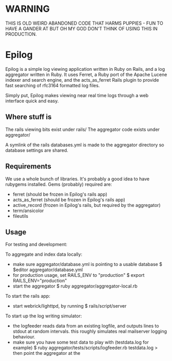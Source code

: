 WARNING
=======

THIS IS OLD WEIRD ABANDONED CODE THAT HARMS PUPPIES - FUN TO HAVE A GANDER
AT BUT OH MY GOD DON'T THINK OF USING THIS IN PRODUCTION.

Epilog
======

Epilog is a simple log viewing application written in Ruby on Rails,
and a log aggregator written in Ruby. It uses Ferret, a Ruby port of
the Apache Lucene indexer and search engine, and the acts_as_ferret
Rails plugin to provide fast searching  of rfc3164 formatted log files.

Simply put, Epilog makes viewing near real time logs through a web
interface quick and easy.

Where stuff is
--------------

The rails viewing bits exist under rails/
The aggregator code exists under aggregator/

A symlink of the rails databases.yml is made to the aggregator
directory so database settings are shared.

Requirements
------------

We use a whole bunch of libraries. It's probably a good idea
to have rubygems installed. Gems (probably) required are:

 - ferret (should be frozen in Epilog's rails app)
 - acts_as_ferret (should be frozen in Epilog's rails app)
 - active_record (frozen in Epilog's rails, but required by the aggregator)
 - term/ansicolor
 - fileutils

Usage
-----

For testing and development:

To aggregate and index data locally:
 - make sure aggregator/database.yml is pointing to a usable database
   $ $editor aggregator/database.yml
 - for production usage, set RAILS_ENV to "production"
   $ export RAILS_ENV="production"
 - start the aggregator
   $ ruby aggregator/aggregator-local.rb <logfile>

To start the rails app:
 - start webrick/lighttpd, by running
   $ rails/script/server

To start up the log writing simulator:
 - the logfeeder reads data from an existing logfile, and outputs
   lines to stdout at random intervals. this roughly simulates real
   mailserver logging behaviour.
 - make sure you have some test data to play with (testdata.log for example)
   $ ruby aggregator/tests/scripts/logfeeder.rb testdata.log > <logfile>
   then point the aggregator at the <logfile>

